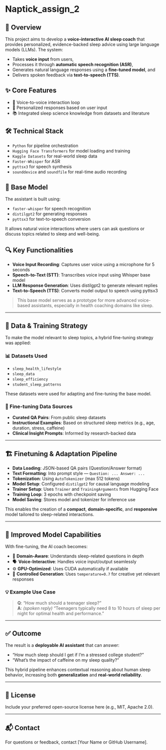 # Naptick_assign_2

## 🧠 Overview

This project aims to develop a **voice-interactive AI sleep coach** that provides personalized, evidence-backed sleep advice using large language models (LLMs). The system:
- Takes **voice input** from users,
- Processes it through **automatic speech recognition (ASR)**,
- Generates natural language responses using a **fine-tuned model**, and
- Delivers spoken feedback via **text-to-speech (TTS)**.

## ✨ Core Features

- 🔄 Voice-to-voice interaction loop  
- 👤 Personalized responses based on user input  
- 📚 Integrated sleep science knowledge from datasets and literature  

## 🛠️ Technical Stack

- `Python` for pipeline orchestration  
- `Hugging Face Transformers` for model loading and training  
- `Kaggle Datasets` for real-world sleep data  
- `Faster-Whisper` for ASR  
- `pyttsx3` for speech synthesis  
- `sounddevice` and `soundfile` for real-time audio recording  

## 🧬 Base Model

The assistant is built using:
- `faster-whisper` for speech recognition  
- `distilgpt2` for generating responses  
- `pyttsx3` for text-to-speech conversion  

It allows natural voice interactions where users can ask questions or discuss topics related to sleep and well-being.

## 🔍 Key Functionalities

- **Voice Input Recording**: Captures user voice using a microphone for 5 seconds  
- **Speech-to-Text (STT)**: Transcribes voice input using Whisper base model  
- **LLM Response Generation**: Uses distilgpt2 to generate relevant replies  
- **Text-to-Speech (TTS)**: Converts model output to speech using pyttsx3  

> This base model serves as a prototype for more advanced voice-based assistants, especially in health coaching domains like sleep.

---

## 🧪 Data & Training Strategy

To make the model relevant to sleep topics, a hybrid fine-tuning strategy was applied:

### 📊 Datasets Used

- `sleep_health_lifestyle`  
- `sleep_data`  
- `sleep_efficiency`  
- `student_sleep_patterns`  

These datasets were used for adapting and fine-tuning the base model.

### 🧠 Fine-tuning Data Sources

- **Curated QA Pairs**: From public sleep datasets  
- **Instructional Examples**: Based on structured sleep metrics (e.g., age, duration, stress, caffeine)  
- **Clinical Insight Prompts**: Informed by research-backed data  

---

## 🏗️ Finetuning & Adaptation Pipeline

- **Data Loading**: JSON-based QA pairs (Question/Answer format)  
- **Text Formatting**: Into prompt style — `Question: ... Answer: ...`  
- **Tokenization**: Using `AutoTokenizer` (max 512 tokens)  
- **Model Setup**: Configured `distilgpt2` for causal language modeling  
- **Trainer Setup**: Uses `Trainer` and `TrainingArguments` from Hugging Face  
- **Training Loop**: 3 epochs with checkpoint saving  
- **Model Saving**: Stores model and tokenizer for inference use  

This enables the creation of a **compact**, **domain-specific**, and **responsive** model tailored to sleep-related interactions.

---

## 🚀 Improved Model Capabilities

With fine-tuning, the AI coach becomes:

- 🎯 **Domain-Aware**: Understands sleep-related questions in depth  
- 🗣️ **Voice-Interactive**: Handles voice input/output seamlessly  
- ⚙️ **GPU-Optimized**: Uses CUDA automatically if available  
- 💬 **Controlled Generation**: Uses `temperature=0.7` for creative yet relevant responses  

### 💡 Example Use Case

> **Q**: “How much should a teenager sleep?”  
> **A**: *(spoken reply)* “Teenagers typically need 8 to 10 hours of sleep per night for optimal health and performance.”

---

## ✅ Outcome

The result is a **deployable AI assistant** that can answer:
- “How much sleep should I get if I’m a stressed college student?”
- “What’s the impact of caffeine on my sleep quality?”

This hybrid pipeline enhances contextual reasoning about human sleep behavior, increasing both **generalization** and **real-world reliability**.

---

## 📄 License

Include your preferred open-source license here (e.g., MIT, Apache 2.0).

---

## 📬 Contact

For questions or feedback, contact [Your Name or GitHub Username].

